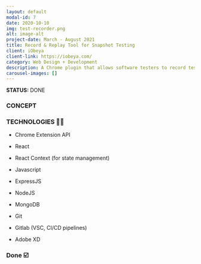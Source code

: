 ```yaml
---
layout: default
modal-id: 7
date: 2020-10-10
img: test-recorder.png
alt: image-alt
project-date: March - August 2021
title: Record & Replay Tool for Snapshot Testing
client: iObeya 
client-link: https://iobeya.com/
category: Web Design + Development
description: A Chrome plugin that allows software testers to record test scenarios and automate them without having to write a single line of code. It is also adapted for Snapshot Testing, allowing the user to take a snapshot of any web component to be used for comparison in test runs.
carousel-images: []
---
```


**STATUS:** DONE

### CONCEPT


### TECHNOLOGIES 👨‍💻

* Chrome Extension API

* React

* React Context (for state management)

* Javascript

* ExpressJS

* NodeJS

* MongoDB

* Git

* Gitlab (VSC, CI/CD pipelines)

* Adobe XD


### Done ☑️


 



